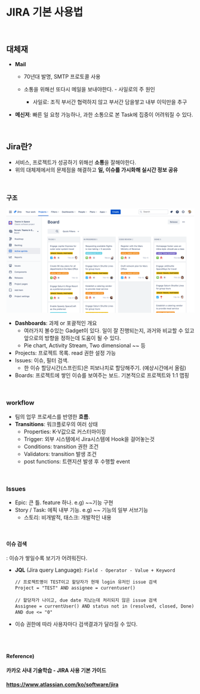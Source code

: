 # JIRA 기본 사용법

<br>

## 대체재

* **Mail**

  * 70년대 발명, SMTP 프로토콜 사용

  * 소통을 위해선 또다시 메일을 보내야한다. - 사일로의 주 원인
    * 사일로: 조직 부서간 협력하지 않고 부서간 담을쌓고 내부 이익만을 추구

* **메신저**: 빠른 일 요청 가능하나, 과한 소통으로 본 Task에 집중이 어려워질 수 있다.

<br>

## Jira란?

* 서비스, 프로젝트가 성공하기 위해선 **소통**을 잘해야한다.
* 위의 대체제에서의 문제점을 해결하고 **일, 이슈를 가시화해 실시간 정보 공유**

<br>

### 구조

![jira_board](./images/jira_board.png)

* **Dashboards**: 과제 or 포괄적인 개요
  * 여러가지 볼수있는 Gadget이 있다. 일이 잘 진행되는지, 과거와 비교할 수 있고 앞으로의 방향을 정하는데 도움이 될 수 있다.
  * Pie chart, Activity Stream, Two dimensional ~~ 등
* Projects: 프로젝트 목록. read 권한 설정 가능
* Issues: 이슈, 필터 검색.
  * 한 이슈 할당시간(스프린트)은 피보나치로 할당해주기. (예상시간에서 올림)
* Boards: 프로젝트에 쌓인 이슈를 보여주는 보드. 기본적으로 프로젝트와 1:1 맵핑

<br>

### workflow

* 팀의 업무 프로세스를 반영한 **흐름**.
* **Transitions**: 워크플로우의 여러 상태 
  * Properties: K-V값으로 커스터마이징
  * Trigger: 외부 시스템에서 Jira시스템에 Hook을 걸어놓는것
  * Conditions: transition 권한 조건
  * Validators: transition 발생 조건
  * post functions: 트랜지션 발생 후 수행할 event

<br>

### Issues

* Epic: 큰 틀. feature 하나. e.g) ~~기능 구현
* Story / Task: 에픽 내부 기능. e.g) ~~ 기능의 일부 서브기능
  * 스토리: 비개발적, 태스크: 개발적인 내용

<br>

#### 이슈 검색

: 이슈가 쌓일수록 보기가 어려워진다.

* **JQL** (Jira query Language): `Field - Operator - Value + Keyword`

  ```
  // 프로젝트명이 TEST이고 할당자가 현재 login 유저인 issue 검색
  Project = "TEST" AND assignee = currentuser()
  
  // 할당자가 나이고, due date 지났는데 처리되지 않은 issue 검색
  Assignee = currentUser() AND status not in (resolved, closed, Done) AND due <= "0"
  ```

* 이슈 권한에 따라 사용자마다 검색결과가 달라질 수 있다.



<br><br>

#### Reference)

#### 카카오 사내 기술학습 - JIRA 사용 기본 가이드

#### https://www.atlassian.com/ko/software/jira